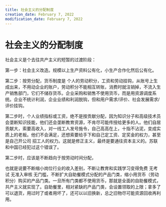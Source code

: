 ```yaml
---
title: 社会主义的分配制度
creation_date: February 7, 2022
modification_date: February 7, 2022
---
```



# 社会主义的分配制度

社会主义是个去往共产主义的短暂的过渡阶段：

第一步：社会主义改造。规模以上生产资料公有化，小生产合作化然后公有化。

第二步：按劳分配，货币制度是 个人的劳动积分，工资和劳动挂钩，从账号上生成出来，不用动企业的账户，劳动积分不能相互转账，消费时就注销掉，不流入生产销售部门，它们不储存货币。企业采购和销售不使用货币，而是用资源调度系统。企业不统计利润，企业业绩和利润脱钩，但和用户需求/评价、社会发展需求/评价挂钩。

第二步时，个人业绩指标或工资，绝不是按贡献分配，因为知识分子和高级技术员会垄断知识技能，他们还会垄断教育资源，不肯尽可能传授给更多的人。他们自居贡献大，索要高收入，对一线工人发号施令，自己高高在上，十指不沾泥，变成实质上的老板。他们不会满足，还想索要给手下和自己定工资、定奖金的权力，甚至是自己开公司 招工人的权力。这就是修正主义，最终是要通往资本主义的。苏联和中国已经犯过这个错误了。

第二步时，应该是不断趋向于按劳动时间分配，

也就是说要不断缩小岗位行业的收入差别，不断让教育和实践学习变得免费 无考试 无准入审核 无门槛，不断扩大自助餐模式分配的产品门类，缩小用货币（劳动积分）购买的产品门类。一旦所有门类都不使用货币，那就是全面的自助餐模式，共产主义就实现了。自助餐里，相对紧缺的产品门类，会设置领取的上限；拿多了可以退货，用过时了或者用坏了，还可以以旧换新，总之旧物尽可能资源回收再利用。

